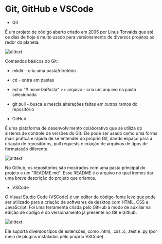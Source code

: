 # Git, GitHub e VSCode

* Git

É um projeto de código aberto criado em 2005  por Linus Torvalds que até os dias de hoje é muito usado para versionamento de diversos projetos ao redor do planeta.

![alttext](https://encrypted-tbn0.gstatic.com/images?q=tbn:ANd9GcQJHZs0xeKnJT0LP49lI0Wlhpy6yVEuIWi7Rc0FLOdmYQ&s)


Comandos básicos do Git:


* mkdir - cria uma pasta/diretório
* cd - entra em pastas
* echo "# nomeDaPasta" >> arquivo - cria um arquivo na pasta selecionada
* git pull - busca e mescla alterações feitas em outros ramos do repositório



* GitHub

É uma plataforma de desenvolvimento colaborativo que se utiliza do sistema de controle de versões do Git. Ele pode ser usado como uma forma mais prática e rápida de se entender do próprio Git, dando espaço para a criação de repositórios, pull requests e criação de arquivos de tipos de formatação diferente.

![alttext](https://encrypted-tbn0.gstatic.com/images?q=tbn:ANd9GcTqjmU6KLhZGr-sqzsa07SQ8RlruFiRWdzxCl6JnqvfvA&s)


No Github, os repositórios são mostrados com uma pasta principal do projeto e um "README.md". Esse README é o arquivo no qual iremos dar uma breve descrição do projeto que criamos.



* VSCode

O Visual Studio Code (VSCode) é um editor de código-fonte leve que pode ser utilizado para a criação de softwares de desktop com HTML, CSS e JavaScript. Foi uma ferramenta criada pelo GitHub a modo de auxiliar na edição de código e do versionamento já presente no Git e Github.

![alttext](https://encrypted-tbn0.gstatic.com/images?q=tbn:ANd9GcRAV6cMPk5jz84Pwt9o7tj7drqpUihdRixgnfctxzN8zw&s)


Ele suporta diversos tipos de extensões, como .html, .css .c, .test e .py (por meio de plugins instalados pelo próprio VSCode).
